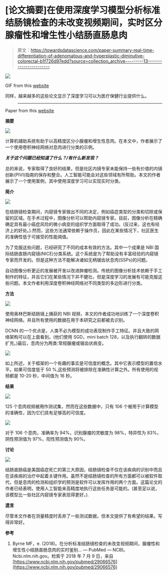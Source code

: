 # [论文摘要]在使用深度学习模型分析标准结肠镜检查的未改变视频期间，实时区分腺瘤性和增生性小结肠直肠息肉

> 原文：<https://towardsdatascience.com/paper-summary-real-time-differentiation-of-adenomatous-and-hyperplastic-diminutive-colorectal-b1f726d97edd?source=collection_archive---------13----------------------->

![](img/413d5c31565a0c167bb869b7cd173789.png)

GIF from this [website](https://giphy.com/gifs/ghr-lMFfNhNxsveCI)

同样，越来越多的这些论文显示了深度学习可以为医疗保健行业提供什么。

> ****

Paper from this [website](https://www.ncbi.nlm.nih.gov/pubmed/29066576)

**摘要**

![](img/fced5eb5ea5e2973b0e432e371958ca7.png)

计算机辅助系统有助于以高精度区分小腺瘤和增生性息肉。在本文中，作者展示了一个使用卷积神经网络对息肉进行分类的示例。

***关于这个问题已经知道了什么？/有什么新发现？***

总的来说，专家取得了良好的结果，但是社区内镜专家未能保持一些有价值的内镜创新(PIVI)指南的保存和整合。人工智能可能会对这些领域有所帮助。本文的作者展示了一个使用案例，其中使用深度学习可以实现实时分类。

**简介**

![](img/48bbc1df388df37d5b419f81ddfbcf55.png)

在结肠镜检查期间，内窥镜专家做出不同的决定，例如癌症类型的分类和切除或保留的区域。在手术过程中，图像分析可以帮助内窥镜专家。目前，图像分析在精确确定具有最小癌症风险的微小病变的组织学方面取得了成功。(反过来，这也有经济上的好处。).然而，这些方法通常依赖于操作员，因此在某些情况下，社区医生的准确性低于可接受的性能阈值。

为了克服这些问题，已经研究了不同的成本有效的方法。其中一个成果是 NBI 国际结肠直肠内窥镜(NICE)分类系统。这个系统是为了帮助没有丰富经验的内窥镜专家而开发的。但是这种方法不能解决诸如无柄锯齿状息肉(SSPs)的问题。

自动图像分析更近的发展被开发以改进肿瘤检测。传统的图像分析技术依赖于手工制作的特征，并且它们在某些情况下并不健壮。但是深度学习的发展有可能克服这些问题。本文作者利用深度卷积神经网络对不同类型的多边形进行分类。

**方法**

![](img/8858057e771e5ead87bcd53a8fd9e4a4.png)

使用奥林巴斯结肠镜上捕获的 NBI 视频，本文的作者成功地训练了一个深度卷积神经网络。并且所有使用的数据在用于本研究之前都被去识别。

DCNN 的一个优点是，人类不必为模型的成功表现制作手工特征。并且大致的网络架构可以在上面看到。(他们使用 SGD，mini batch 128，以及执行翻转的数据扩充。)最后，息肉分为两类:常规腺瘤或锯齿状病变。

![](img/2c62ee4d19626d2bb164c61fb53addeb.png)

如上所述，关于框架的一个有趣的事实是可信度的概念。其中它表示模型的置信水平。如果可信度低于 50 %,这些预测将被排除在准确性计算之外。所有使用的视频都是 10-20 秒，中间值为 16 秒。

**结果**

![](img/1808f1a7fc5859b5eb13e73a9ae7beea.png)

125 个息肉视频被用作测试集，然而在这些数据中，只有 106 个被用于计算模型的准确性，因为它们具有足够高的可信度。

![](img/80a3f9d9be426e755fcee8b93a5a5f07.png)

对于 106 个息肉，准确率为 94%，识别腺瘤的灵敏度为 98%，特异性为 83%，阴性预测值为 97%，阳性预测值为 90%。

**讨论**

![](img/9ff103ae3222776a705102398356e0da.png)

结肠直肠癌是美国癌症死亡的第三大原因，结肠镜检查不仅在该疾病的识别中而且在该疾病的治疗中起着关键作用。虽然不是结肠镜检查的所有方面都可以被软件取代，但是息肉的检测和组织学的预测是软件可以发挥作用的两个方面。这篇论文的作者已经表明，使用人工智能来高精度地执行这些任务是可能的。(甚至足以说，该模型比一些社区内窥镜专家表现得更好。).

**遗言**

尽管本文作者在测量精度时丢弃了一些测试数据，但本文提供了有希望的结果。写得非常好。

**参考**

1.  Byrne MF，e. (2018)。在分析标准结肠镜检查的未改变视频期间，腺瘤性和增生性小结肠直肠息肉的实时鉴别… — PubMed — NCBI。Ncbi.nlm.nih.gov。检索于 2018 年 7 月 9 日，来自[https://www.ncbi.nlm.nih.gov/pubmed/29066576](https://www.ncbi.nlm.nih.gov/pubmed/29066576)